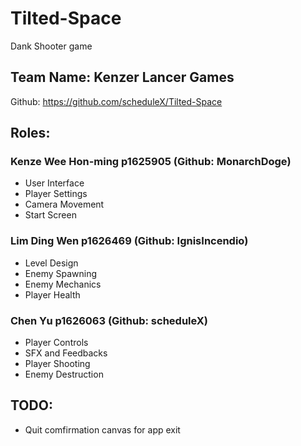 # Tilted-Space
Dank Shooter game

## Team Name: Kenzer Lancer Games
Github: https://github.com/scheduleX/Tilted-Space

## Roles:
### Kenze Wee Hon-ming p1625905 (Github: MonarchDoge)
- User Interface
- Player Settings
- Camera Movement
- Start Screen


### Lim Ding Wen p1626469 (Github: IgnisIncendio)
- Level Design
- Enemy Spawning
- Enemy Mechanics
- Player Health


### Chen Yu p1626063 (Github: scheduleX)
- Player Controls
- SFX and Feedbacks
- Player Shooting
- Enemy Destruction

## TODO:
- Quit comfirmation canvas for app exit
